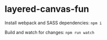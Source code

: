 # layered-canvas-fun

Install webpack and SASS dependencies:
```npm i```

Build and watch for changes:
```npm run watch```